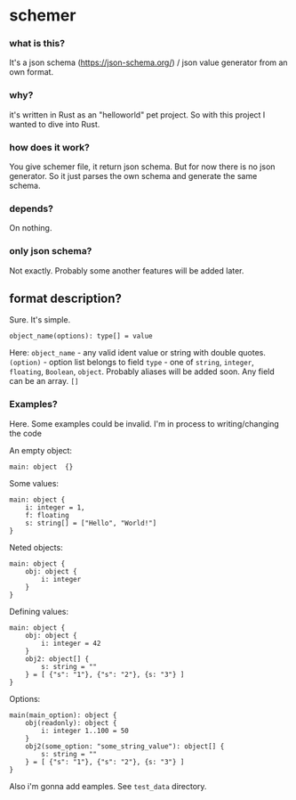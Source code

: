 # schemer

### what is this?

It's a json schema (https://json-schema.org/) / json value generator from an own format.

### why?

it's written in Rust as an "helloworld" pet project. So with this project I wanted to dive into Rust.

### how does it work? 

You give schemer file, it return json schema. But for now there is no json generator. So it just parses the own schema and generate the same schema. 

### depends?

On nothing.

### only json schema?

Not exactly. Probably some another features will be added later.

## format description?

Sure. It's simple.
```
object_name(options): type[] = value
```
Here: 
`object_name` - any valid ident value or string with double quotes.
`(option)` - option list belongs to field
`type` - one of `string`, `integer`, `floating`, `Boolean`, `object`. Probably aliases will be added soon. Any field can be an array. `[]`

### Examples?

Here. Some examples could be invalid. I'm in process to writing/changing the code

An empty object:
```
main: object  {}
```

Some values:
```
main: object {
    i: integer = 1,
    f: floating
    s: string[] = ["Hello", "World!"]
}
```

Neted objects:
```
main: object {
    obj: object {
        i: integer
    }
}
```

Defining values: 
```
main: object {
    obj: object {
        i: integer = 42
    }
    obj2: object[] {
        s: string = ""
    } = [ {"s": "1"}, {"s": "2"}, {s: "3"} ]
} 
```

Options: 
```
main(main_option): object {
    obj(readonly): object {
        i: integer 1..100 = 50
    }
    obj2(some_option: "some_string_value"): object[] {
        s: string = ""
    } = [ {"s": "1"}, {"s": "2"}, {s: "3"} ]
} 
```

Also i'm gonna add eamples. See `test_data` directory.
